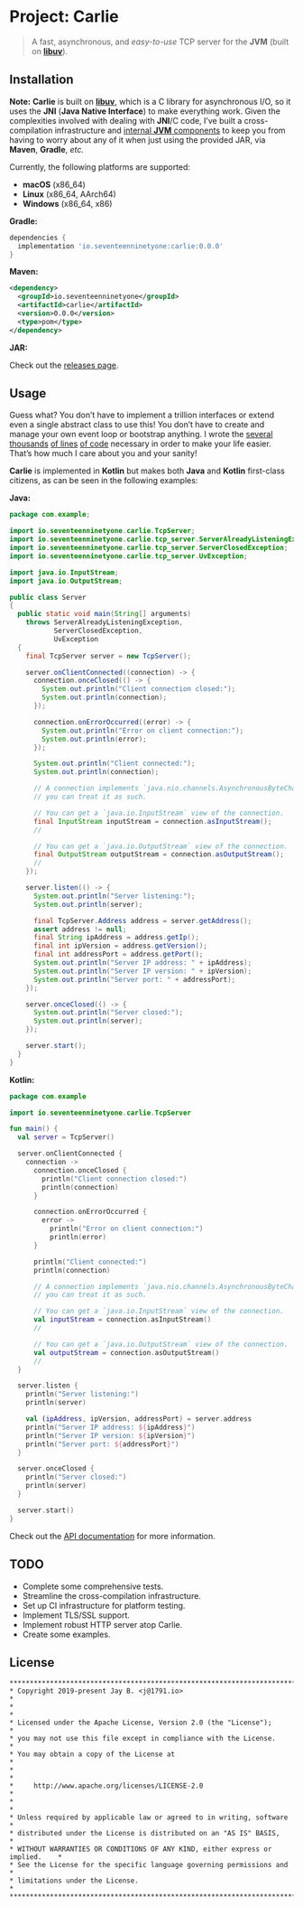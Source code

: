 # Project: Carlie

> A fast, asynchronous, and *easy-to-use* TCP server for the __JVM__ (built on [__libuv__](https://libuv.org)).

## Installation

__Note:__ __Carlie__ is built on [__libuv__](https://libuv.org), which is a C library for asynchronous I/O, so it uses the __JNI__ (__Java Native Interface__) to make everything work. Given the complexities involved with dealing with __JNI__/C code, I’ve built a cross-compilation infrastructure and [internal __JVM__ components](./src/main/kotlin/io/seventeenninetyone/carlie/utilities/NativeLibraryLoader.kt) to keep you from having to worry about any of it when just using the provided JAR, via __Maven__, __Gradle__, *etc.*

Currently, the following platforms are supported:

- __macOS__ (x86_64)
- __Linux__ (x86_64, AArch64)
- __Windows__ (x86_64, x86)

__Gradle:__

```groovy
dependencies {
  implementation 'io.seventeenninetyone:carlie:0.0.0'
}
```

__Maven:__

```xml
<dependency>
  <groupId>io.seventeenninetyone</groupId>
  <artifactId>carlie</artifactId>
  <version>0.0.0</version>
  <type>pom</type>
</dependency>
```

__JAR:__

Check out the [releases page](https://github.com/1791-labs/carlie/releases).

## Usage

Guess what? You don’t have to implement a trillion interfaces or extend even a single abstract class to use this! You don’t have to create and manage your own event loop or bootstrap anything. I wrote the [several thousands](./src/main/kotlin/io/seventeenninetyone/carlie/TcpServer.kt) [of lines](./src/main/native/carlie/tcp-server-class.c) [of code](./src/main/native/carlie/tcp-server-class.h) necessary in order to make your life easier. That’s how much I care about you and your sanity!

__Carlie__ is implemented in __Kotlin__ but makes both __Java__ and __Kotlin__ first-class citizens, as can be seen in the following examples:

__Java:__

```java
package com.example;

import io.seventeenninetyone.carlie.TcpServer;
import io.seventeenninetyone.carlie.tcp_server.ServerAlreadyListeningException;
import io.seventeenninetyone.carlie.tcp_server.ServerClosedException;
import io.seventeenninetyone.carlie.tcp_server.UvException;

import java.io.InputStream;
import java.io.OutputStream;

public class Server
{
  public static void main(String[] arguments)
    throws ServerAlreadyListeningException,
           ServerClosedException,
           UvException
  {
    final TcpServer server = new TcpServer();

    server.onClientConnected((connection) -> {
      connection.onceClosed(() -> {
        System.out.println("Client connection closed:");
        System.out.println(connection);
      });

      connection.onErrorOccurred((error) -> {
        System.out.println("Error on client connection:");
        System.out.println(error);
      });

      System.out.println("Client connected:");
      System.out.println(connection);

      // A connection implements `java.nio.channels.AsynchronousByteChannel`, so
      // you can treat it as such.

      // You can get a `java.io.InputStream` view of the connection.
      final InputStream inputStream = connection.asInputStream();
      //

      // You can get a `java.io.OutputStream` view of the connection.
      final OutputStream outputStream = connection.asOutputStream();
      //
    });

    server.listen(() -> {
      System.out.println("Server listening:");
      System.out.println(server);

      final TcpServer.Address address = server.getAddress();
      assert address != null;
      final String ipAddress = address.getIp();
      final int ipVersion = address.getVersion();
      final int addressPort = address.getPort();
      System.out.println("Server IP address: " + ipAddress);
      System.out.println("Server IP version: " + ipVersion);
      System.out.println("Server port: " + addressPort);
    });

    server.onceClosed(() -> {
      System.out.println("Server closed:");
      System.out.println(server);
    });

    server.start();
  }
}
```

__Kotlin:__

```kotlin
package com.example

import io.seventeenninetyone.carlie.TcpServer

fun main() {
  val server = TcpServer()

  server.onClientConnected {
    connection ->
      connection.onceClosed {
        println("Client connection closed:")
        println(connection)
      }

      connection.onErrorOccurred {
        error ->
          println("Error on client connection:")
          println(error)
      }

      println("Client connected:")
      println(connection)

      // A connection implements `java.nio.channels.AsynchronousByteChannel`, so
      // you can treat it as such.

      // You can get a `java.io.InputStream` view of the connection.
      val inputStream = connection.asInputStream()
      //

      // You can get a `java.io.OutputStream` view of the connection.
      val outputStream = connection.asOutputStream()
      //
  }

  server.listen {
    println("Server listening:")
    println(server)

    val (ipAddress, ipVersion, addressPort) = server.address
    println("Server IP address: ${ipAddress}")
    println("Server IP version: ${ipVersion}")
    println("Server port: ${addressPort}")
  }

  server.onceClosed {
    println("Server closed:")
    println(server)
  }

  server.start()
}
```

Check out the [API documentation](./docs/carlie/io.seventeenninetyone.carlie/-tcp-server/README.md) for more information.

## TODO

- Complete some comprehensive tests.
- Streamline the cross-compilation infrastructure.
- Set up CI infrastructure for platform testing.
- Implement TLS/SSL support.
- Implement robust HTTP server atop Carlie.
- Create some examples.

## License

```
*******************************************************************************
* Copyright 2019-present Jay B. <j@1791.io>                                   *
*                                                                             *
* Licensed under the Apache License, Version 2.0 (the "License");             *
* you may not use this file except in compliance with the License.            *
* You may obtain a copy of the License at                                     *
*                                                                             *
*     http://www.apache.org/licenses/LICENSE-2.0                              *
*                                                                             *
* Unless required by applicable law or agreed to in writing, software         *
* distributed under the License is distributed on an "AS IS" BASIS,           *
* WITHOUT WARRANTIES OR CONDITIONS OF ANY KIND, either express or implied.    *
* See the License for the specific language governing permissions and         *
* limitations under the License.                                              *
*******************************************************************************
```
